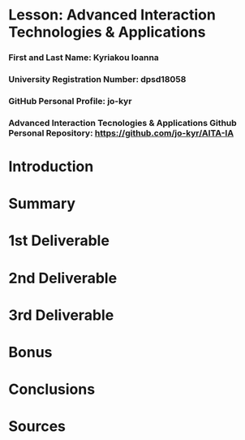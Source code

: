 # Lesson: Advanced Interaction Technologies & Applications

### First and Last Name: Kyriakou Ioanna
### University Registration Number: dpsd18058
### GitHub Personal Profile: jo-kyr
### Advanced Interaction Tecnologies & Applications Github Personal Repository: https://github.com/jo-kyr/AITA-IA

# Introduction

# Summary


# 1st Deliverable


# 2nd Deliverable


# 3rd Deliverable 


# Bonus 


# Conclusions


# Sources
